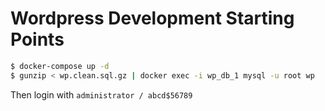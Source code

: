 # Wordpress Development Starting Points

~~~bash
$ docker-compose up -d
$ gunzip < wp.clean.sql.gz | docker exec -i wp_db_1 mysql -u root wp
~~~

Then login with `administrator / abcd$56789`
